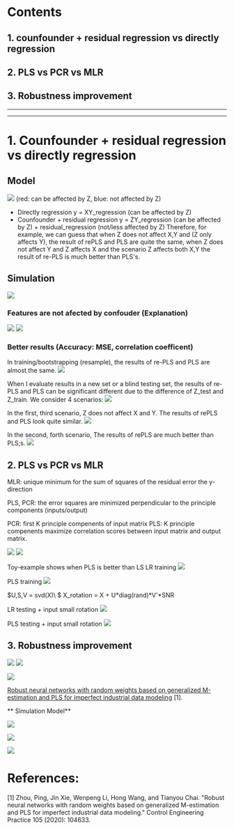 # Contents
## 1. counfounder + residual regression vs directly regression

## 2. PLS vs PCR vs MLR

## 3. Robustness improvement
----------------------------
----------------------------
<!-- Writing check result, something feel not right=> check some mistakes -->
<!-- some mistakes last weel -->
# 1. Counfounder + residual regression vs directly regression
## Model
![](images/report14_discussion3.jpeg.png)
(red: can be affected by Z, blue: not affected by Z)
- Directly regression
    y = XY_regression (can be affected by Z)
- Counfounder + residual regression
    y = ZY_regression (can be affected by Z) + residual_regression (not/less affected by Z)
Therefore, for example, we can guess that when Z does not affect X,Y and (Z only affects Y), the result of rePLS and PLS are quite the same, when Z does not affect Y and Z affects X  and the scenario Z affects both X,Y the result of re-PLS is much better than PLS's. 

## Simulation
![](images/report14_discussion1.png)

### Features are not afected by confouder (Explanation) 
![](images/w13_report3_SNRZX_0.png)
![](images/w13_report3_SNRZX_10.png)

### Better results (Accuracy: MSE, correlation coefficent)

In training/bootstrapping (resample), the results of re-PLS and PLS are almost the same. 
![](images/report14_discussion4.png)


When I evaluate results in a new set or a blind testing set, the results of re-PLS and PLS can be significant different due to the difference of Z_test and Z_train. We consider 4 scenarios:
![](images/w13_discussion3.png)


In the first, third scenario, Z does not affect X and Y. The results of rePLS and PLS look quite similar.
![](images/report14_discussion5.png)

In the second, forth scenario, The results of rePLS are much better than PLS;s.
![](images/report14_discussion6.png)

## 2. PLS vs PCR vs MLR

MLR:  unique minimum for the sum of squares of the residual error the y-direction

PLS, PCR: the error squares are minimized perpendicular to the principle components (inputs/output)

PCR: first K principle compenents of input matrix
PLS: K principle compenents maximize correlation scores between input matrix and output matrix.  

![](images/report14_discussion.jpeg)
![](images/report14_discussion2.jpeg)

Toy-example shows when PLS is better than LS
LR training
![](images/LR_train.png)

PLS training
![](images/PLS_train.png)

$U,S,V = svd(X)\\
$
X_rotation = X + U*diag(rand)*V'*SNR

LR testing + input small rotation 
![](images/LR_test1.png)

PLS testing + input small rotation 
![](images/PLS_test1.png)

## 3. Robustness improvement
![](images/w14_outlier1.png)
![](images/w14_outlier2.png)

![](images/W14_robust_PLS.png)

[Robust neural networks with random weights based on generalized M-estimation and PLS for imperfect industrial data modeling](pdf/j.conengprac.2020.104633.pdf) [1].

** Simulation Model**

![](images/w14_eq1.png)

![](images/w14_eq1.png)

![](images/w14_PLS_GMR.png)
<!-- # Manuscript hoàn thiện hơn -->
<!-- Bootstrap is not suitable for simulation, keep same ground truth (PQ) change X,Z for simulation -->
<!-- Training same but if test diff => # -->
<!-- Different distruibution train/test -->

<!-- training -> same // testing distribution change => change -->


# References:

[1] Zhou, Ping, Jin Xie, Wenpeng Li, Hong Wang, and Tianyou Chai. "Robust neural networks with random weights based on generalized M-estimation and PLS for imperfect industrial data modeling." Control Engineering Practice 105 (2020): 104633.